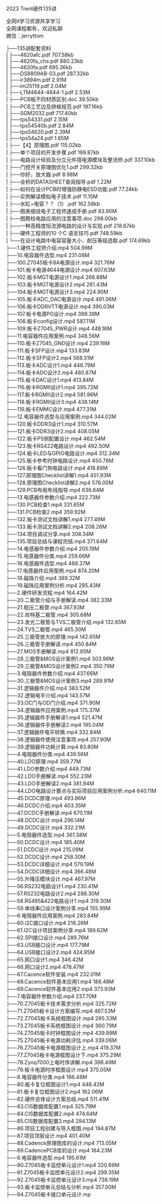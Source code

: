 2023 Trent硬件135讲

全网it学习资源共享学习<br>全网课程都有，欢迎私聊<br>微信：jerryttom<br>

├──135讲配套资料<br> | ├──4620afc.pdf 707.58kb<br> | ├──4620fa_chs.pdf 880.23kb<br> | ├──4630fa.pdf 695.36kb<br> | ├──DS8809AB-03.pdf 287.32kb<br> | ├──ir3894m.pdf 2.91M<br> | ├──lm25119.pdf 2.04M<br> | ├──LTM4644-4644-1.pdf 2.53M<br> | ├──PCB板不同材质区别.doc 39.50kb<br> | ├──PCB工艺边及拼板规范.pdf 197.16kb<br> | ├──SGM2032.pdf 717.40kb<br> | ├──tps54331.pdf 2.15M<br> | ├──tps54540b.pdf 2.84M<br> | ├──tps54620.pdf 2.39M<br> | ├──tps54a24.pdf 1.65M<br> | ├──【4】原理图.pdf 115.02kb<br> | ├──单个项目的开发步骤.pdf 199.87kb<br> | ├──电路设计经验及分立元件搭电源模块及整流桥.pdf 337.10kb<br> | ├──门控开关原理图优化1.pdf 299.32kb<br> | ├──你好，放大器.pdf 8.98M<br> | ├──全桥的DATASHEET查阅指导.pdf 1.22M<br> | ├──如何在设计PCB时增强防静电ESD功能.pdf 77.24kb<br> | ├──实例解读模拟电子技术.pdf 11.15M<br> | ├──水缸=电容？？（1）.pdf 162.56kb<br> | ├──图表细说电子工程师速成手册.pdf 83.90M<br> | ├──图腾柱电路应用的注意事项.doc 298.00kb<br> | ├──一种高精度恒流源电路的设计与实现.pdf 218.67kb<br> | ├──硬件工程师的10 个C 语言技巧.pdf 748.59kb<br> | └──在设计电路中电容容量大小、耐压等级选取.pdf 174.69kb<br> ├──1.硬件工程师介绍.mp4 504.99M<br> ├──10.电容器件选型.mp4 231.08M<br> ├──100.Z7045板卡8A电源设计.mp4 321.76M<br> ├──101.板卡电源4644电源设计.mp4 607.63M<br> ├──102.板卡MGT电源设计1.mp4 268.88M<br> ├──103.板卡MGT电源设计2.mp4 281.43M<br> ├──104.板卡MGT电源设计3.mp4 224.90M<br> ├──105.板卡ADC_DAC电源设计.mp4 491.06M<br> ├──106.板卡DDRVTT电源设计.mp4 390.03M<br> ├──107.板卡电源PG设计.mp4 399.38M<br> ├──108.板卡config设计.mp4 587.11M<br> ├──109.板卡Z7045_PWR设计.mp4 448.16M<br> ├──11.电容器件应用案例.mp4 348.56M<br> ├──110.板卡Z7045_GND设计.mp4 239.16M<br> ├──111.板卡SFP设计.mp4 133.83M<br> ├──112.板卡SFP设计2.mp4 568.31M<br> ├──113.板卡ADC设计1.mp4 446.79M<br> ├──114.板卡ADC设计2.mp4 460.87M<br> ├──115.板卡DAC设计1.mp4 413.84M<br> ├──116.板卡RGMII设计1.mp4 395.72M<br> ├──117.板卡RGMII设计2.mp4 581.96M<br> ├──118.板卡RGMII设计3.mp4 438.14M<br> ├──119.板卡EMMC设计.mp4 477.31M<br> ├──12.电容器件选型与应用案例.mp4 344.02M<br> ├──120.板卡DDR3设计1.mp4 310.57M<br> ├──121.板卡DDR3设计2.mp4 408.05M<br> ├──122.板卡PS侧配置设计.mp4 462.54M<br> ├──123.板卡RS422电路设计.mp4 492.50M<br> ├──124.板卡LED与GPIO电路设计.mp4 312.34M<br> ├──125.板卡参考时钟电路设计.mp4 450.78M<br> ├──126.板卡看门狗电路设计.mp4 418.88M<br> ├──127.原理图Checklist讲解1.mp4 451.93M<br> ├──128.原理图Checklist讲解2.mp4 576.00M<br> ├──129.PCB布局布线指导.mp4 638.64M<br> ├──13.电感器件参数介绍.mp4 222.73M<br> ├──130.PCB检查1.mp4 331.65M<br> ├──131.PCB检查2.mp4 359.92M<br> ├──132.板卡测试文档讲解1.mp4 277.49M<br> ├──133.板卡测试文档讲解2.mp4 208.26M<br> ├──134.项目调试分享.mp4 308.34M<br> ├──135.项目总结与课程完结.mp4 371.64M<br> ├──14.电感器件参数介绍.mp4 205.19M<br> ├──15.电感器件分类.mp4 259.66M<br> ├──16.电感器件选型.mp4 488.37M<br> ├──17.电感器件应用案例.mp4 874.20M<br> ├──18.磁珠介绍.mp4 389.32M<br> ├──19.磁珠应用案例分析.mp4 285.43M<br> ├──2.硬件研发流程.mp4 164.42M<br> ├──20.二极管介绍与手册解读.mp4 382.33M<br> ├──21.稳压二极管.mp4 367.93M<br> ├──22.肖特基二极管.mp4 305.68M<br> ├──23.发光二极管与TVS二极管介绍.mp4 132.65M<br> ├──24.TVS二极管.mp4 465.30M<br> ├──25.三极管放大的原理.mp4 142.65M<br> ├──26.三极管手册解读.mp4 450.84M<br> ├──27.MOS手册解读.mp4 812.85M<br> ├──28.三极管&amp;MOS设计案例1.mp4 303.96M<br> ├──29.三极管&amp;MOS设计案例2.mp4 350.79M<br> ├──3.电阻器件参数介绍.mp4 437.66M<br> ├──30.三极管&amp;MOS设计案例3.mp4 289.91M<br> ├──31.逻辑器件介绍.mp4 383.52M<br> ├──32.逻辑电平介绍.mp4 143.57M<br> ├──33.OC门与OD门介绍.mp4 371.90M<br> ├──34.逻辑器件应用案例.mp4 175.37M<br> ├──35.逻辑器件手册解读1.mp4 521.47M<br> ├──36.逻辑器件手册解读2.mp4 195.04M<br> ├──37.逻辑器件电平转换.mp4 332.84M<br> ├──38.逻辑器件使用注意事项.mp4 257.90M<br> ├──39.逻辑器件功耗计算.mp4 83.80M<br> ├──4.电阻器件分类.mp4 439.56M<br> ├──40.LDO原理.mp4 359.77M<br> ├──41.LDO参数介绍.mp4 449.73M<br> ├──42.LDO手册解读.mp4 552.23M<br> ├──43.LDO手册解读2.mp4 381.94M<br> ├──44.LDO电路设计要点与实际项目应用案例分析.mp4 640.11M<br> ├──45.DCDC原理.mp4 493.86M<br> ├──46.DCDC介绍.mp4 403.35M<br> ├──47.DCDC手册解读.mp4 670.11M<br> ├──48.DCDC设计.mp4 296.14M<br> ├──49.DCDC设计.mp4 332.21M<br> ├──5.电阻器件选型.mp4 361.38M<br> ├──50.DCDC设计.mp4 185.40M<br> ├──51.DCDC设计.mp4 215.09M<br> ├──52.DCDC设计.mp4 258.30M<br> ├──53.DCDC详细设计.mp4 579.19M<br> ├──54.DCDC详细设计.mp4 366.48M<br> ├──55.升降压模块设计.mp4 467.97M<br> ├──56.RS232电路设计1.mp4 230.41M<br> ├──57.RS232电路设计2.mp4 286.30M<br> ├──58.RS485&amp;422电路设计1.mp4 319.30M<br> ├──59.单线串口设计案例分享.mp4 155.99M<br> ├──6.电阻器件应用案例.mp4 283.84M<br> ├──60.I2C接口设计.mp4 218.26M<br> ├──61.I2C设计项目案例分享.mp4 189.62M<br> ├──62.SPI接口设计.mp4 289.76M<br> ├──63.USB接口设计.mp4 177.79M<br> ├──64.USB接口设计2.mp4 424.95M<br> ├──65.网口设计1.mp4 346.42M<br> ├──66.网口设计2.mp4 478.47M<br> ├──67.Cacence软件安装.mp4 232.01M<br> ├──68.Cacence软件基本应用1.mp4 188.48M<br> ├──69.Cacence软件基本应用2.mp4 373.93M<br> ├──7.电容器件参数介绍.mp4 237.70M<br> ├──70.Z7045板卡技术需求分析.mp4 325.72M<br> ├──71.Z7045板卡设计方案编写.mp4 467.53M<br> ├──72.Z7045板卡系统框图设计.mp4 285.33M<br> ├──73.Z7045板卡系统框图设计.mp4 360.79M<br> ├──74.Z7045板卡时钟框图设计.mp4 439.89M<br> ├──75.Z7045板卡电源功耗评估.mp4 339.06M<br> ├──76.Z7045板卡电源框图设计上.mp4 419.37M<br> ├──77.Z7045板卡电源框图设计下.mp4 375.29M<br> ├──78.Zynq7000上电时序讲解.mp4 398.49M<br> ├──79.板卡电源时序框图设计.mp4 375.05M<br> ├──8.电容器件分类.mp4 166.48M<br> ├──80.板卡复位框图设计1.mp4 448.42M<br> ├──81.板卡复位框图设计2.mp4 162.06M<br> ├──82.硬件总体设计方案总结.mp4 511.41M<br> ├──83.CIS数据库配置1.mp4 325.79M<br> ├──84.CIS数据库配置2.mp4 474.64M<br> ├──85.CIS数据库配置3.mp4 294.13M<br> ├──86.项目工程创建与导入框图.mp4 194.87M<br> ├──87.项目顶层设计.mp4 401.40M<br> ├──88.Cadence原理图库的设计.mp4 713.05M<br> ├──89.CadencePCB库的设计.mp4 184.23M<br> ├──9.电容器件选型.mp4 195.61M<br> ├──90.Z7045板卡监控单元设计1.mp4 320.69M<br> ├──91.Z7045板卡监控单元设计2.mp4 299.35M<br> ├──92.Z7045板卡监控单元设计3.mp4 738.19M<br> ├──93.板卡监控单元总结与分析.mp4 357.00M<br> ├──94.Z7045板卡接口单元设计.mp